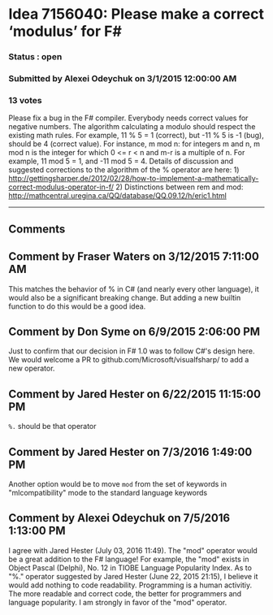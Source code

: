 # Idea 7156040: Please make a correct ‘modulus’ for F# #

### Status : open

### Submitted by Alexei Odeychuk on 3/1/2015 12:00:00 AM

### 13 votes

Please fix a bug in the F# compiler. Everybody needs correct values for negative numbers. The algorithm calculating a modulo should respect the existing math rules. For example, 11 % 5 = 1 (correct), but -11 % 5 is -1 (bug), should be 4 (correct value).
For instance, m mod n: for integers m and n, m mod n is the integer for which 0 <= r < n and m-r is a multiple of n. For example, 11 mod 5 = 1, and -11 mod 5 = 4.
Details of discussion and suggested corrections to the algorithm of the % operator are here: 1) http://gettingsharper.de/2012/02/28/how-to-implement-a-mathematically-correct-modulus-operator-in-f/
2) Distinctions between rem and mod: http://mathcentral.uregina.ca/QQ/database/QQ.09.12/h/eric1.html


------------------------
## Comments


## Comment by Fraser Waters on 3/12/2015 7:11:00 AM
This matches the behavior of % in C# (and nearly every other language), it would also be a significant breaking change. But adding a new builtin function to do this would be a good idea.


## Comment by Don Syme on 6/9/2015 2:06:00 PM
Just to confirm that our decision in F# 1.0 was to follow C#'s design here.
We would welcome a PR to github.com/Microsoft/visualfsharp/ to add a new operator.


## Comment by Jared Hester on 6/22/2015 11:15:00 PM
` %. ` should be that operator


## Comment by Jared Hester on 7/3/2016 1:49:00 PM
Another option would be to move `mod` from the set of keywords in "mlcompatibility" mode to the standard language keywords


## Comment by Alexei Odeychuk on 7/5/2016 1:13:00 PM
I agree with Jared Hester (July 03, 2016 11:49). The "mod" operator would be a great addition to the F# language!
For example, the "mod" exists in Object Pascal (Delphi), No. 12 in TIOBE Language Popularity Index.
As to "%." operator suggested by Jared Hester (June 22, 2015 21:15), I believe it would add nothing to code readability. Programming is a human activitiy. The more readable and correct code, the better for programmers and language popularity.
I am strongly in favor of the "mod" operator.

